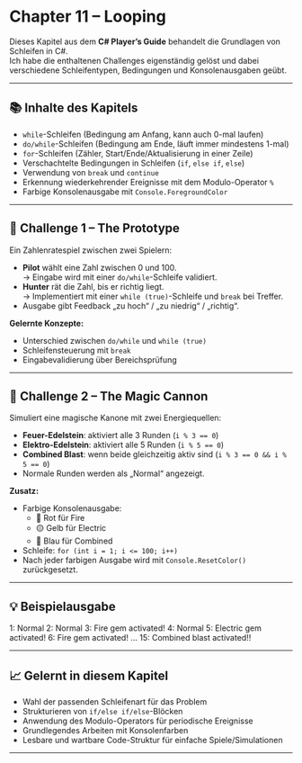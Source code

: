 ﻿# Chapter 11 – Looping

Dieses Kapitel aus dem **C# Player’s Guide** behandelt die Grundlagen von Schleifen in C#.  
Ich habe die enthaltenen Challenges eigenständig gelöst und dabei verschiedene Schleifentypen, Bedingungen und Konsolenausgaben geübt.

---

## 📚 Inhalte des Kapitels
- `while`-Schleifen (Bedingung am Anfang, kann auch 0-mal laufen)
- `do/while`-Schleifen (Bedingung am Ende, läuft immer mindestens 1-mal)
- `for`-Schleifen (Zähler, Start/Ende/Aktualisierung in einer Zeile)
- Verschachtelte Bedingungen in Schleifen (`if`, `else if`, `else`)
- Verwendung von `break` und `continue`
- Erkennung wiederkehrender Ereignisse mit dem Modulo-Operator `%`
- Farbige Konsolenausgabe mit `Console.ForegroundColor`

---

## 🏹 Challenge 1 – The Prototype
Ein Zahlenratespiel zwischen zwei Spielern:
- **Pilot** wählt eine Zahl zwischen 0 und 100.  
  → Eingabe wird mit einer `do/while`-Schleife validiert.  
- **Hunter** rät die Zahl, bis er richtig liegt.  
  → Implementiert mit einer `while (true)`-Schleife und `break` bei Treffer.  
- Ausgabe gibt Feedback „zu hoch“ / „zu niedrig“ / „richtig“.

**Gelernte Konzepte:**  
- Unterschied zwischen `do/while` und `while (true)`  
- Schleifensteuerung mit `break`  
- Eingabevalidierung über Bereichsprüfung

---

## 🔮 Challenge 2 – The Magic Cannon
Simuliert eine magische Kanone mit zwei Energiequellen:
- **Feuer-Edelstein**: aktiviert alle 3 Runden (`i % 3 == 0`)
- **Elektro-Edelstein**: aktiviert alle 5 Runden (`i % 5 == 0`)
- **Combined Blast**: wenn beide gleichzeitig aktiv sind (`i % 3 == 0 && i % 5 == 0`)
- Normale Runden werden als „Normal“ angezeigt.

**Zusatz:**  
- Farbige Konsolenausgabe:
  - 🔴 Rot für Fire
  - 🟡 Gelb für Electric
  - 🔵 Blau für Combined
- Schleife: `for (int i = 1; i <= 100; i++)`
- Nach jeder farbigen Ausgabe wird mit `Console.ResetColor()` zurückgesetzt.

---

## 💡 Beispielausgabe
1: Normal
2: Normal
3: Fire gem activated!
4: Normal
5: Electric gem activated!
6: Fire gem activated!
...
15: Combined blast activated!!


---

## 📈 Gelernt in diesem Kapitel
- Wahl der passenden Schleifenart für das Problem
- Strukturieren von `if/else if/else`-Blöcken
- Anwendung des Modulo-Operators für periodische Ereignisse
- Grundlegendes Arbeiten mit Konsolenfarben
- Lesbare und wartbare Code-Struktur für einfache Spiele/Simulationen

---
